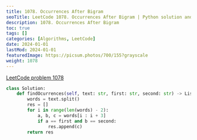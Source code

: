 ```yaml
---
title: 1078. Occurrences After Bigram
seoTitle: LeetCode 1078. Occurrences After Bigram | Python solution and explanation
description: 1078. Occurrences After Bigram
toc: true
tags: []
categories: [Algorithms, LeetCode]
date: 2024-01-01
lastMod: 2024-01-01
featuredImage: https://picsum.photos/700/155?grayscale
weight: 1078
---
```


[LeetCode problem 1078](https://leetcode.com/problems/occurrences-after-bigram/)

```python
class Solution:
    def findOcurrences(self, text: str, first: str, second: str) -> List[str]:
        words = text.split()
        res = []
        for i in range(len(words) - 2):
            a, b, c = words[i : i + 3]
            if a == first and b == second:
                res.append(c)
        return res

```
